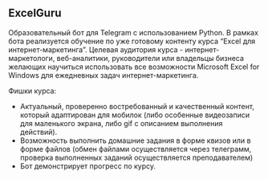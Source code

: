 ## ExcelGuru

Образовательный бот для Telegram с использованием Python. 
В рамках бота реализуется обучение по уже готовому контенту курса “Excel для интернет-маркетинга”. Целевая аудитория курса - интернет-маркетологи, веб-аналитики, руководители или владельцы бизнеса желающих научиться использовать все возможности Microsoft Excel for Windows для ежедневных задач интернет-маркетинга. 

Фишки курса:
- Актуальный, проверенно востребованный и качественный контент, который адаптирован для мобилок (либо особенные видеозаписи для маленького экрана, либо gif c описанием выполнения действий). 
- Возможность выполнить домашние задания в форме квизов или в форме файлов (обмен файлами осуществляется через телеграмм, проверка выполненных заданий осуществляется преподавателем)
- Бот демонстрирует прогресс по курсу. 
